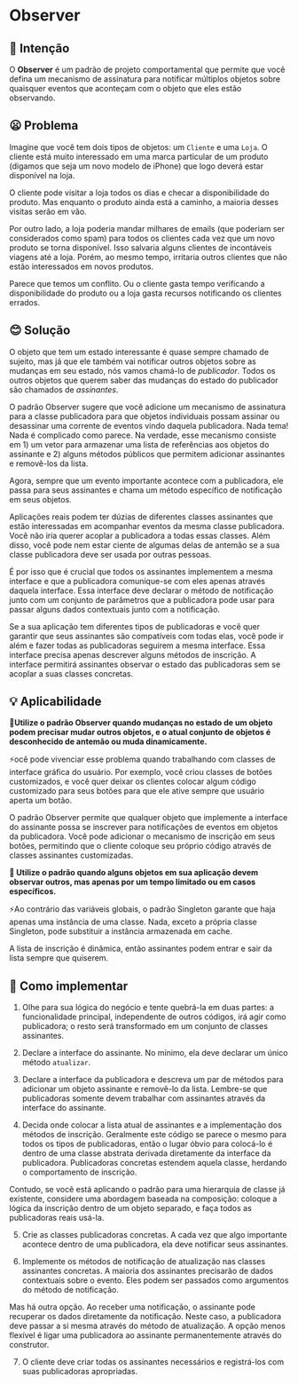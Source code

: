 # Observer
## 💬 Intenção
O **Observer** é um padrão de projeto comportamental que permite que você defina um mecanismo de assinatura para notificar múltiplos objetos sobre quaisquer eventos que aconteçam com o objeto que eles estão observando.

## 😦 Problema
Imagine que você tem dois tipos de objetos: um `Cliente` e uma `Loja`. O cliente está muito interessado em uma marca particular de um produto (digamos que seja um novo modelo de iPhone) que logo deverá estar disponível na loja.

O cliente pode visitar a loja todos os dias e checar a disponibilidade do produto. Mas enquanto o produto ainda está a caminho, a maioria desses visitas serão em vão.

Por outro lado, a loja poderia mandar milhares de emails (que poderiam ser considerados como spam) para todos os clientes cada vez que um novo produto se torna disponível. Isso salvaria alguns clientes de incontáveis viagens até a loja. Porém, ao mesmo tempo, irritaria outros clientes que não estão interessados em novos produtos.

Parece que temos um conflito. Ou o cliente gasta tempo verificando a disponibilidade do produto ou a loja gasta recursos notificando os clientes errados.

## 😊 Solução
O objeto que tem um estado interessante é quase sempre chamado de sujeito, mas já que ele também vai notificar outros objetos sobre as mudanças em seu estado, nós vamos chamá-lo de _publicador_. Todos os outros objetos que querem saber das mudanças do estado do publicador são chamados de _assinantes_.

O padrão Observer sugere que você adicione um mecanismo de assinatura para a classe publicadora para que objetos individuais possam assinar ou desassinar uma corrente de eventos vindo daquela publicadora. Nada tema! Nada é complicado como parece. Na verdade, esse mecanismo consiste em 1) um vetor para armazenar uma lista de referências aos objetos do assinante e 2) alguns métodos públicos que permitem adicionar assinantes e removê-los da lista.

Agora, sempre que um evento importante acontece com a publicadora, ele passa para seus assinantes e chama um método específico de notificação em seus objetos.

Aplicações reais podem ter dúzias de diferentes classes assinantes que estão interessadas em acompanhar eventos da mesma classe publicadora. Você não iria querer acoplar a publicadora a todas essas classes. Além disso, você pode nem estar ciente de algumas delas de antemão se a sua classe publicadora deve ser usada por outras pessoas.

É por isso que é crucial que todos os assinantes implementem a mesma interface e que a publicadora comunique-se com eles apenas através daquela interface. Essa interface deve declarar o método de notificação junto com um conjunto de parâmetros que a publicadora pode usar para passar alguns dados contextuais junto com a notificação.

Se a sua aplicação tem diferentes tipos de publicadoras e você quer garantir que seus assinantes são compatíveis com todas elas, você pode ir além e fazer todas as publicadoras seguirem a mesma interface. Essa interface precisa apenas descrever alguns métodos de inscrição. A interface permitirá assinantes observar o estado das publicadoras sem se acoplar a suas classes concretas.

## 💡 Aplicabilidade

**🐞Utilize o padrão Observer quando mudanças no estado de um objeto podem precisar mudar outros objetos, e o atual conjunto de objetos é desconhecido de antemão ou muda dinamicamente.**

⚡ocê pode vivenciar esse problema quando trabalhando com classes de interface gráfica do usuário. Por exemplo, você criou classes de botões customizados, e você quer deixar os clientes colocar algum código customizado para seus botões para que ele ative sempre que usuário aperta um botão.

O padrão Observer permite que qualquer objeto que implemente a interface do assinante possa se inscrever para notificações de eventos em objetos da publicadora. Você pode adicionar o mecanismo de inscrição em seus botões, permitindo que o cliente coloque seu próprio código através de classes assinantes customizadas.

**🐞 Utilize o padrão quando alguns objetos em sua aplicação devem observar outros, mas apenas por um tempo limitado ou em casos específicos.**

⚡Ao contrário das variáveis globais, o padrão Singleton garante que haja apenas uma instância de uma classe. Nada, exceto a própria classe Singleton, pode substituir a instância armazenada em cache.

A lista de inscrição é dinâmica, então assinantes podem entrar e sair da lista sempre que quiserem.

## 📝 Como implementar
1. Olhe para sua lógica do negócio e tente quebrá-la em duas partes: a funcionalidade principal, independente de outros códigos, irá agir como publicadora; o resto será transformado em um conjunto de classes assinantes.

2. Declare a interface do assinante. No mínimo, ela deve declarar um único método `atualizar`.

3. Declare a interface da publicadora e descreva um par de métodos para adicionar um objeto assinante e removê-lo da lista. Lembre-se que publicadoras somente devem trabalhar com assinantes através da interface do assinante.

4. Decida onde colocar a lista atual de assinantes e a implementação dos métodos de inscrição. Geralmente este código se parece o mesmo para todos os tipos de publicadoras, então o lugar óbvio para colocá-lo é dentro de uma classe abstrata derivada diretamente da interface da publicadora. Publicadoras concretas estendem aquela classe, herdando o comportamento de inscrição.

Contudo, se você está aplicando o padrão para uma hierarquia de classe já existente, considere uma abordagem baseada na composição: coloque a lógica da inscrição dentro de um objeto separado, e faça todos as publicadoras reais usá-la.

5. Crie as classes publicadoras concretas. A cada vez que algo importante acontece dentro de uma publicadora, ela deve notificar seus assinantes.

6. Implemente os métodos de notificação de atualização nas classes assinantes concretas. A maioria dos assinantes precisarão de dados contextuais sobre o evento. Eles podem ser passados como argumentos do método de notificação.

Mas há outra opção. Ao receber uma notificação, o assinante pode recuperar os dados diretamente da notificação. Neste caso, a publicadora deve passar a si mesma através do método de atualização. A opção menos flexível é ligar uma publicadora ao assinante permanentemente através do construtor.

7. O cliente deve criar todas os assinantes necessários e registrá-los com suas publicadoras apropriadas.


